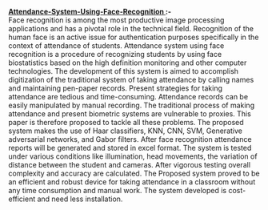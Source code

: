 <b><u>Attendance-System-Using-Face-Recognition </u>:-</b><br>
Face recognition is among the most productive image processing applications and has a pivotal role in the technical field. Recognition of the human face is an active issue for authentication purposes specifically in the context of attendance of students. Attendance system using face recognition is a procedure of recognizing students by using face biostatistics based on the high definition monitoring and other computer technologies. The development of this system is aimed to accomplish digitization of the traditional system of taking attendance by calling names and maintaining pen-paper records. Present strategies for taking attendance are tedious and time-consuming. Attendance records can be easily manipulated by manual recording. The traditional process of making attendance and present biometric systems are vulnerable to proxies. This paper is therefore proposed to tackle all these problems. The proposed system makes the use of Haar classifiers, KNN, CNN, SVM, Generative adversarial networks, and Gabor filters. After face recognition attendance reports will be generated and stored in excel format. The system is tested under various conditions like illumination, head movements, the variation of distance between the student and cameras. After vigorous testing overall complexity and accuracy are calculated. The Proposed system proved to be an efficient and robust device for taking attendance in a classroom without any time consumption and manual work. The system developed is cost-efficient and need less installation.
